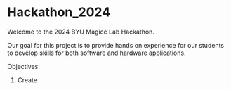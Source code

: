 # Hackathon_2024


Welcome to the 2024 BYU Magicc Lab Hackathon.

Our goal for this project is to provide hands on experience for our students to develop skills
for both software and hardware applications.



Objectives:

1. Create 
